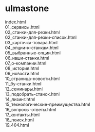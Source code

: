 # ulmastone
index.html <br>
01_сервисы.html <br>
02_станки-для-резки.html <br>
02_станки-для-резки-список.html <br>
03_карточка-товара.html <br>
04_опции-к-станкам.html <br>
05_выбранные-опции.html <br>
06_наши-станки.html <br>
07_о-компании.html <br>
08_история.html <br>
09_новости.html <br>
10_страница-новости.html <br>
11_бу-станки.html <br>
12_семинары.html <br>
13_подобрать-станок.html <br>
14_лизинг.html <br>
15_технологические-преимущества.html <br>
16_вопросы-ответы.html <br>
17_контакты.html <br>
18_поиск.html <br>
19_404.html <br>

